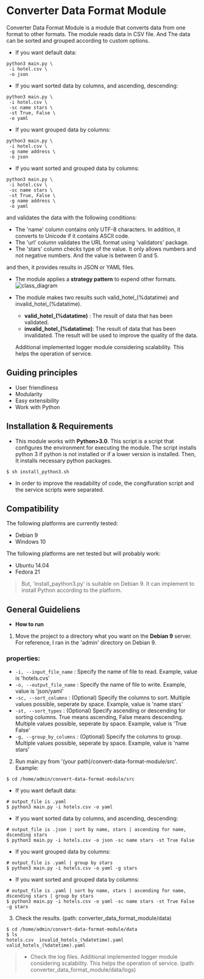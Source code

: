 # Converter Data Format Module
Converter Data Format Module is a module that converts data from one format to other formats. 
The module reads data in CSV file. And The data can be sorted and grouped according to custom options.
- If you want default data: 
```
python3 main.py \
 -i hotel.csv \
 -o json
```
- If you want sorted data by columns, and ascending, descending:
```
python3 main.py \
 -i hotel.csv \
 -sc name stars \
 -st True, False \
 -o yaml
```
- If you want grouped data by columns:
```
python3 main.py \
 -i hotel.csv \
 -g name address \
 -o json
```
- If you want sorted and grouped data by columns:
```
python3 main.py \
 -i hotel.csv \
 -sc name stars \
 -st True, False \
 -g name address \
 -o yaml
```
and validates the data with the following conditions:
- The 'name' column contains only UTF-8 characters. In addition, it converts to Unicode if it contains ASCII code. 
- The 'url' column validates the URL format using 'validators' package.
- The 'stars' column checks type of the value. It only allows numbers and not negative numbers. And the value is between 0 and 5. 

and then, it provides results in JSON or YAML files.
- The module applies a **strategy pattern** to expend other formats.
![class_diagram](https://user-images.githubusercontent.com/3222837/50623403-d55ecb00-0f15-11e9-9731-3adce0e8975d.PNG)
- The module makes two results such valid_hotel_(%datatime) and invalid_hotel_(%datatime).
  - **valid_hotel_(%datatime)**  : The result of data that has been validated.
  - **invalid_hotel_(%datatime)**: The result of data that has been invalidated. The result will be used to improve the quality of the data.
  
  Additional implemented logger module considering scalability. This helps the operation of service.
 
## Guiding principles
- User friendliness
- Modularity
- Easy extensibility
- Work with Python

## Installation & Requirements
- This module works with **Python>3.0**. This script is a script that configures the environment for executing the module. The script installs python 3 if python is not installed or if a lower version is installed. Then, It installs necessary python packages.
```
$ sh install_python3.sh
```
- In order to improve the readability of code, the congifuration script and the service scripts were separated.

## Compatibility
The following platforms are currently tested:
- Debian 9
- Windows 10

The following platforms are net tested but will probably work:
- Ubuntu 14.04
- Fedora 21

> But, 'install_paython3.py' is suitable on Debian 9. It can implement to install Python according to the platform.

## General Guideliens
- **How to run** 
1. Move the project to a directory what you want on the **Debian 9** server. For reference, I ran in the 'admin' directory on Debian 9.

### properties:
- `-i, --input_file_name` : Specify the name of file to read. Example, value is 'hotels.cvs'
- `-o, --output_file_name` : Specify the name of file to write. Example, value is 'json/yaml'
- `-sc, --sort_columns` : (Optional) Specify the columns to sort. Multiple values possible, seperate by space. Example, value is 'name stars'
- `-st, --sort_types` : (Optional) Specify ascending or descending for sorting columns. True means ascending, False means descending. Multiple values possible, seperate by space. Example, value is 'True False'
- `-g, --group_by_columns` : (Optional) Specify the columns to group. Multiple values possible, seperate by space. Example, value is 'name stars'

2. Run main.py from '(your path)/convert-data-format-module/src'. Example:
```
$ cd /home/admin/convert-data-format-module/src
```
- If you want default data: 
```
# output_file is .yaml
$ python3 main.py -i hotels.csv -o yaml
```
- If you want sorted data by columns, and ascending, descending:
```
# output_file is .json | sort by name, stars | ascending for name, dscending stars
$ python3 main.py -i hotels.csv -o json -sc name stars -st True False
```
- If you want grouped data by columns:
```
# output_file is .yaml | group by stars
$ python3 main.py -i hotels.csv -o yaml -g stars
```
- If you want sorted and grouped data by columns:
```
# output_file is .yaml | sort by name, stars | ascending for name, dscending stars | group by stars
$ python3 main.py -i hotels.csv -o yaml -sc name stars -st True False -g stars
```
3. Check the results. (path: converter_data_format_module/data)
```
$ cd /home/admin/convert-data-format-module/data
$ ls
hotels.csv  invalid_hotels_(%datetime).yaml valid_hotels_(%datetime).yaml
```
> * Check the log files. Additional implemented logger module considering scalability. This helps the operation of service. (path: converter_data_format_module/data/logs)
